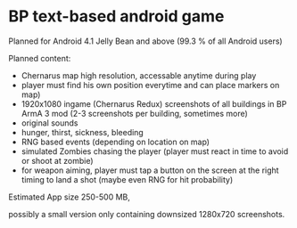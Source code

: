 # BP text-based android game

Planned for Android 4.1 Jelly Bean and above (99.3 % of all Android users)


Planned content:

- Chernarus map high resolution, accessable anytime during play
- player must find his own position everytime and can place markers  on map)
- 1920x1080 ingame (Chernarus Redux) screenshots of all buildings in BP ArmA 3 mod (2-3 screenshots per building, sometimes more)
- original sounds
- hunger, thirst, sickness, bleeding
- RNG based events (depending on location on map)
- simulated Zombies chasing the player (player must react in time to avoid or shoot at zombie)
- for weapon aiming, player must tap a button on the screen at the right timing to land a shot (maybe even RNG for hit probability)

Estimated App size 250-500 MB,


possibly a small version only containing downsized 1280x720 screenshots.
